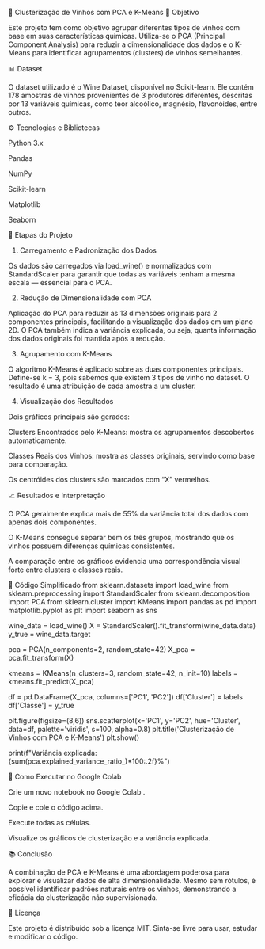 🧠 Clusterização de Vinhos com PCA e K-Means
🎯 Objetivo

Este projeto tem como objetivo agrupar diferentes tipos de vinhos com base em suas características químicas.
Utiliza-se o PCA (Principal Component Analysis) para reduzir a dimensionalidade dos dados e o K-Means para identificar agrupamentos (clusters) de vinhos semelhantes.

📊 Dataset

O dataset utilizado é o Wine Dataset, disponível no Scikit-learn.
Ele contém 178 amostras de vinhos provenientes de 3 produtores diferentes, descritas por 13 variáveis químicas, como teor alcoólico, magnésio, flavonóides, entre outros.

⚙️ Tecnologias e Bibliotecas

Python 3.x

Pandas

NumPy

Scikit-learn

Matplotlib

Seaborn

🧩 Etapas do Projeto
1. Carregamento e Padronização dos Dados

Os dados são carregados via load_wine() e normalizados com StandardScaler para garantir que todas as variáveis tenham a mesma escala — essencial para o PCA.

2. Redução de Dimensionalidade com PCA

Aplicação do PCA para reduzir as 13 dimensões originais para 2 componentes principais, facilitando a visualização dos dados em um plano 2D.
O PCA também indica a variância explicada, ou seja, quanta informação dos dados originais foi mantida após a redução.

3. Agrupamento com K-Means

O algoritmo K-Means é aplicado sobre as duas componentes principais.
Define-se k = 3, pois sabemos que existem 3 tipos de vinho no dataset.
O resultado é uma atribuição de cada amostra a um cluster.

4. Visualização dos Resultados

Dois gráficos principais são gerados:

Clusters Encontrados pelo K-Means: mostra os agrupamentos descobertos automaticamente.

Classes Reais dos Vinhos: mostra as classes originais, servindo como base para comparação.

Os centróides dos clusters são marcados com “X” vermelhos.

📈 Resultados e Interpretação

O PCA geralmente explica mais de 55% da variância total dos dados com apenas dois componentes.

O K-Means consegue separar bem os três grupos, mostrando que os vinhos possuem diferenças químicas consistentes.

A comparação entre os gráficos evidencia uma correspondência visual forte entre clusters e classes reais.

🧮 Código Simplificado
from sklearn.datasets import load_wine
from sklearn.preprocessing import StandardScaler
from sklearn.decomposition import PCA
from sklearn.cluster import KMeans
import pandas as pd
import matplotlib.pyplot as plt
import seaborn as sns

wine_data = load_wine()
X = StandardScaler().fit_transform(wine_data.data)
y_true = wine_data.target

pca = PCA(n_components=2, random_state=42)
X_pca = pca.fit_transform(X)

kmeans = KMeans(n_clusters=3, random_state=42, n_init=10)
labels = kmeans.fit_predict(X_pca)

df = pd.DataFrame(X_pca, columns=['PC1', 'PC2'])
df['Cluster'] = labels
df['Classe'] = y_true

plt.figure(figsize=(8,6))
sns.scatterplot(x='PC1', y='PC2', hue='Cluster', data=df, palette='viridis', s=100, alpha=0.8)
plt.title('Clusterização de Vinhos com PCA e K-Means')
plt.show()

print(f"Variância explicada: {sum(pca.explained_variance_ratio_)*100:.2f}%")

🚀 Como Executar no Google Colab

Crie um novo notebook no Google Colab
.

Copie e cole o código acima.

Execute todas as células.

Visualize os gráficos de clusterização e a variância explicada.

📚 Conclusão

A combinação de PCA e K-Means é uma abordagem poderosa para explorar e visualizar dados de alta dimensionalidade.
Mesmo sem rótulos, é possível identificar padrões naturais entre os vinhos, demonstrando a eficácia da clusterização não supervisionada.

🧾 Licença

Este projeto é distribuído sob a licença MIT.
Sinta-se livre para usar, estudar e modificar o código.
